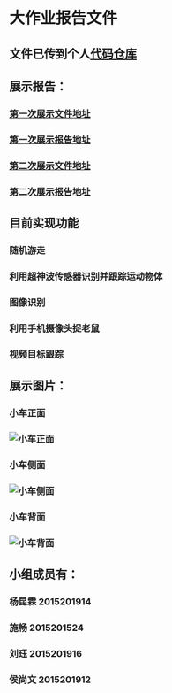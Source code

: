 # 大作业报告文件
## 文件已传到个人[代码仓库](https://github.com/KunlinY/AICar)
###
## 展示报告：
### [第一次展示文件地址](https://github.com/KunlinY/AICar/tree/master/1st%20Presentation)
### [第一次展示报告地址](https://github.com/KunlinY/ai-project-2017/blob/master/2015201914_2015201524_2015201912_2015201916/1st%20Presentation/2015201914.md)
### [第二次展示文件地址](https://github.com/KunlinY/AICar/tree/master/2nd%20Presentation)
### [第二次展示报告地址](https://github.com/KunlinY/ai-project-2017/blob/master/2015201914_2015201524_2015201912_2015201916/2nd%20Presentation/2015201914_2015201916.md)
###
## 目前实现功能
### 随机游走
### 利用超神波传感器识别并跟踪运动物体
### 图像识别
### 利用手机摄像头捉老鼠
### 视频目标跟踪
###
## 展示图片：
### 小车正面
### ![小车正面](https://github.com/KunlinY/ai-project-2017/blob/master/2015201914_2015201524_2015201912_2015201916/pictures/AI%20Car%E6%AD%A3%E9%9D%A2.png)
### 小车侧面
### ![小车侧面](https://github.com/KunlinY/ai-project-2017/blob/master/2015201914_2015201524_2015201912_2015201916/pictures/AI%20Car%E4%BE%A7%E9%9D%A2.png)
### 小车背面
### ![小车背面](https://github.com/KunlinY/ai-project-2017/blob/master/2015201914_2015201524_2015201912_2015201916/pictures/AI%20Car%E8%83%8C%E9%9D%A2.png)
###
## 小组成员有：
### 杨昆霖 2015201914
### 施畅   2015201524
### 刘珏   2015201916
### 侯尚文 2015201912
